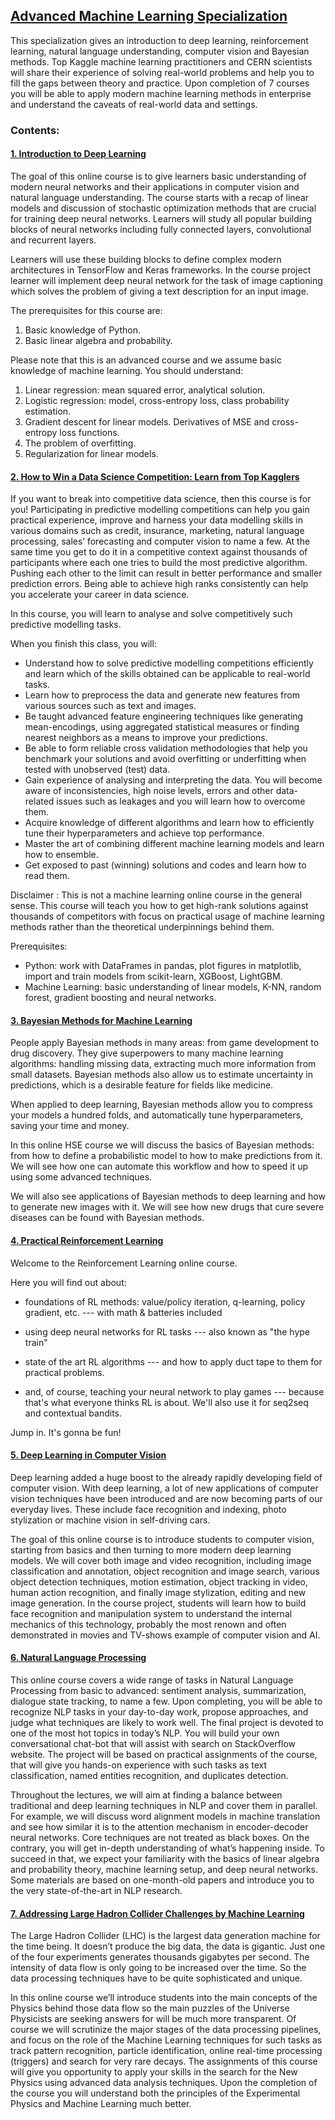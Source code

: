 ## [Advanced Machine Learning Specialization](https://www.coursera.org/specializations/aml)
This specialization gives an introduction to deep learning, reinforcement learning, natural language understanding, computer vision and Bayesian methods. Top Kaggle machine learning practitioners and CERN scientists will share their experience of solving real-world problems and help you to fill the gaps between theory and practice. Upon completion of 7 courses you will be able to apply modern machine learning methods in enterprise and understand the caveats of real-world data and settings.

### Contents:
#### [1. Introduction to Deep Learning](https://www.coursera.org/learn/intro-to-deep-learning?specialization=aml)
The goal of this online course is to give learners basic understanding of modern neural networks and their applications in computer vision and natural language understanding. The course starts with a recap of linear models and discussion of stochastic optimization methods that are crucial for training deep neural networks. Learners will study all popular building blocks of neural networks including fully connected layers, convolutional and recurrent layers. 

Learners will use these building blocks to define complex modern architectures in TensorFlow and Keras frameworks. In the course project learner will implement deep neural network for the task of image captioning which solves the problem of giving a text description for an input image.

The prerequisites for this course are: 
1) Basic knowledge of Python.
2) Basic linear algebra and probability.

Please note that this is an advanced course and we assume basic knowledge of machine learning. You should understand:
1) Linear regression: mean squared error, analytical solution.
2) Logistic regression: model, cross-entropy loss, class probability estimation.
3) Gradient descent for linear models. Derivatives of MSE and cross-entropy loss functions.
4) The problem of overfitting.
5) Regularization for linear models.

#### [2. How to Win a Data Science Competition: Learn from Top Kagglers](https://www.coursera.org/learn/competitive-data-science?specialization=aml)
If you want to break into competitive data science, then this course is for you! Participating in predictive modelling competitions can help you gain practical experience, improve and harness your data modelling skills in various domains such as credit, insurance, marketing, natural language processing, sales’ forecasting and computer vision to name a few. At the same time you get to do it in a competitive context against thousands of participants where each one tries to build the most predictive algorithm. Pushing each other to the limit can result in better performance and smaller prediction errors. Being able to achieve high ranks consistently can help you accelerate your career in data science.

In this course, you will learn to analyse and solve competitively such predictive modelling tasks. 

When you finish this class, you will:

- Understand how to solve predictive modelling competitions efficiently and learn which of the skills obtained can be applicable to real-world tasks.
- Learn how to preprocess the data and generate new features from various sources such as text and images.
- Be taught advanced feature engineering techniques like generating mean-encodings, using aggregated statistical measures or finding nearest neighbors as a means to improve your predictions.
- Be able to form reliable cross validation methodologies that help you benchmark your solutions and avoid overfitting or underfitting when tested with unobserved (test) data. 
- Gain experience of analysing and interpreting the data. You will become aware of inconsistencies, high noise levels, errors and other data-related issues such as leakages and you will learn how to overcome them. 
- Acquire knowledge of different algorithms and learn how to efficiently tune their hyperparameters and achieve top performance. 
- Master the art of combining different machine learning models and learn how to ensemble. 
- Get exposed to past (winning) solutions and codes and learn how to read them.

Disclaimer : This is not a machine learning online course in the general sense. This course will teach you how to get high-rank solutions against thousands of competitors with focus on practical usage of machine learning methods rather than the theoretical underpinnings behind them.

Prerequisites: 
- Python: work with DataFrames in pandas, plot figures in matplotlib, import and train models from scikit-learn, XGBoost, LightGBM.
- Machine Learning: basic understanding of linear models, K-NN, random forest, gradient boosting and neural networks.

#### [3. Bayesian Methods for Machine Learning](https://www.coursera.org/learn/bayesian-methods-in-machine-learning?specialization=aml)
People apply Bayesian methods in many areas: from game development to drug discovery. They give superpowers to many machine learning algorithms: handling missing data, extracting much more information from small datasets. Bayesian methods also allow us to estimate uncertainty in predictions, which is a desirable feature for fields like medicine. 

When applied to deep learning, Bayesian methods allow you to compress your models a hundred folds, and automatically tune hyperparameters, saving your time and money.

In this online HSE course we will discuss the basics of Bayesian methods: from how to define a probabilistic model to how to make predictions from it. We will see how one can automate this workflow and how to speed it up using some advanced techniques. 

We will also see applications of Bayesian methods to deep learning and how to generate new images with it. We will see how new drugs that cure severe diseases can be found with Bayesian methods.

#### [4. Practical Reinforcement Learning](https://www.coursera.org/learn/practical-rl?specialization=aml)
Welcome to the Reinforcement Learning online course. 

Here you will find out about:

- foundations of RL methods: value/policy iteration, q-learning, policy gradient, etc.
--- with math & batteries included

- using deep neural networks for RL tasks
--- also known as "the hype train"

- state of the art RL algorithms
--- and how to apply duct tape to them for practical problems.

- and, of course, teaching your neural network to play games
--- because that's what everyone thinks RL is about. We'll also use it for seq2seq and contextual bandits.

Jump in. It's gonna be fun!

#### [5. Deep Learning in Computer Vision](https://www.coursera.org/learn/deep-learning-in-computer-vision?specialization=aml)
Deep learning added a huge boost to the already rapidly developing field of computer vision. With deep learning, a lot of new applications of computer vision techniques have been introduced and are now becoming parts of our everyday lives. These include face recognition and indexing, photo stylization or machine vision in self-driving cars. 

The goal of this online course is to introduce students to computer vision, starting from basics and then turning to more modern deep learning models. We will cover both image and video recognition, including image classification and annotation, object recognition and image search, various object detection techniques, motion estimation, object tracking in video, human action recognition, and finally image stylization, editing and new image generation. In the course project, students will learn how to build face recognition and manipulation system to understand the internal mechanics of this technology, probably the most renown and often demonstrated in movies and TV-shows example of computer vision and AI.

#### [6. Natural Language Processing](https://www.coursera.org/learn/language-processing?specialization=aml)
This online course covers a wide range of tasks in Natural Language Processing from basic to advanced: sentiment analysis, summarization, dialogue state tracking, to name a few. Upon completing, you will be able to recognize NLP tasks in your day-to-day work, propose approaches, and judge what techniques are likely to work well.  The final project is devoted to one of the most hot topics in today’s NLP. You will build your own conversational chat-bot that will assist with search on StackOverflow website. The project will be based on practical assignments of the course, that will give you hands-on experience with such tasks as text classification, named entities recognition, and duplicates detection. 

Throughout the lectures, we will aim at finding a balance between traditional and deep learning techniques in NLP and cover them in parallel. For example, we will discuss word alignment models in machine translation and see how similar it is to the attention mechanism in encoder-decoder neural networks. Core techniques are not treated as black boxes. On the contrary, you will get in-depth understanding of what’s happening inside. To succeed in that, we expect your familiarity with the basics of linear algebra and probability theory, machine learning setup, and deep neural networks. Some materials are based on one-month-old papers and introduce you to the very state-of-the-art in NLP research.

#### [7. Addressing Large Hadron Collider Challenges by Machine Learning](https://www.coursera.org/learn/hadron-collider-machine-learning?specialization=aml)
The Large Hadron Collider (LHC) is the largest data generation machine for the time being. It doesn’t produce the big data, the data is gigantic. Just one of the four experiments generates thousands gigabytes per second. The intensity of data flow is only going to be increased over the time. So the data processing techniques have to be quite sophisticated and unique.

In this online course we’ll introduce students into the main concepts of the Physics behind those data flow so the main puzzles of the Universe Physicists are seeking answers for will be much more transparent. Of course we will scrutinize the major stages of the data processing pipelines, and focus on the role of the Machine Learning techniques for such tasks as track pattern recognition, particle identification, online real-time processing (triggers) and search for very rare decays. The assignments of this course will give you opportunity to apply your skills in the search for the New Physics using advanced data analysis techniques. Upon the completion of the course you will understand both the principles of the Experimental Physics and Machine Learning much better.

